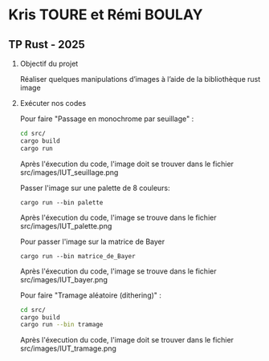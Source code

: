 # Kris TOURE et Rémi BOULAY
## TP Rust - 2025

1. Objectif du projet

    Réaliser quelques manipulations d’images à l’aide de la bibliothèque rust image

2. Exécuter nos codes

    Pour faire "Passage en monochrome par seuillage" : 

    ```bash
    cd src/
    cargo build
    cargo run
    ```

    Après l'éxecution du code, l'image doit se trouver dans le fichier src/images/IUT_seuillage.png 



    Passer l'image sur une palette de 8 couleurs:

   ```cargo run --bin palette```
   
    Après l'éxecution du code, l'image se trouve dans le fichier src/images/IUT_palette.png 



   Pour passer l'image sur la matrice de Bayer

   ```cargo run --bin matrice_de_Bayer```
   
   Après l'éxecution du code, l'image se trouve dans le fichier src/images/IUT_bayer.png 



    Pour faire "Tramage aléatoire (dithering)" : 

    ```bash
    cd src/
    cargo build
    cargo run --bin tramage
    ```

    Après l'éxecution du code, l'image doit se trouver dans le fichier src/images/IUT_tramage.png 
